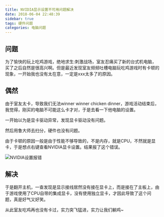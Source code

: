 ```yaml
---
title: NVIDIA显示设置不可用问题解决
date: 2018-06-04 22:48:39
sidebar: true
tags: 硬件问题
categories: 电脑问题
---
```


## 问题

为了愉快的玩上吃鸡游戏，绝地求生:刺激战场，室友忍痛买了新的台式机电脑，买了之后自然是很高兴啊。但是最近发现室友频频吐槽电脑玩吃鸡游戏时有卡顿的现象，一开始我也没有太在意，一定是xxx太多了的原因。

## 偶然

由于室友太卡，导致我们无法winner winner chicken dinner，游戏活动结束后，我觉得，刚买的电脑不可能这么卡才对，于是去看一下他电脑的设置。

一开始以为是显卡驱动异常，发现显卡驱动没有问题。

然后用鲁大师去扫分，硬件也没有问题。

由于卡顿的原因一般是由于性能不够导致的，不是内存，就是CPU，不然就是显卡，于是想点右键查看NVIDIA显卡设置。结果报了这个错误。

![NVIDIA设置报错](/img/essay/NVIDIA显示设置不可用问题解决/NVIDIA设置.png)

## 解决

于是翻开主机，一查发现是显示接线居然没有接在显卡上，而是接在了主板上，由于游戏使用了CPU自带的集成显卡，没有使用独立显卡，才因此导致了这个问题，真是好气又好笑。

从此室友吃鸡再也没有卡过，实力突飞猛进，实力让我们躺鸡~

